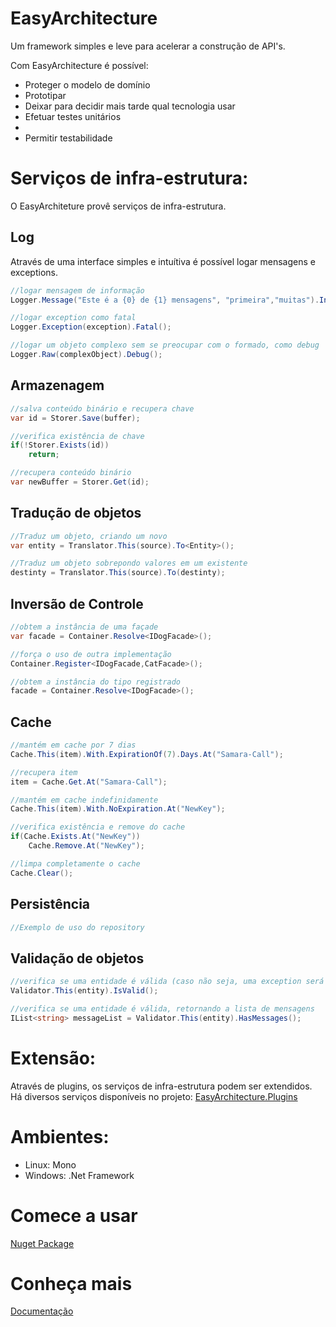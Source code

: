 # EasyArchitecture

Um framework simples e leve para acelerar a construção de API's.

Com EasyArchitecture é possível:
* Proteger o modelo de domínio
* Prototipar
* Deixar para decidir mais tarde qual tecnologia usar
* Efetuar testes unitários
* 
* Permitir testabilidade


# Serviços de infra-estrutura:

O EasyArchiteture provê serviços de infra-estrutura.

## Log

Através de uma interface simples e intuítiva é possível logar mensagens e exceptions.

```csharp
//logar mensagem de informação
Logger.Message("Este é a {0} de {1} mensagens", "primeira","muitas").Info();

//logar exception como fatal
Logger.Exception(exception).Fatal();

//logar um objeto complexo sem se preocupar com o formado, como debug
Logger.Raw(complexObject).Debug();

```

## Armazenagem

```csharp
//salva conteúdo binário e recupera chave
var id = Storer.Save(buffer);

//verifica existência de chave
if(!Storer.Exists(id))
    return;

//recupera conteúdo binário
var newBuffer = Storer.Get(id);

```


## Tradução de objetos

```csharp
//Traduz um objeto, criando um novo
var entity = Translator.This(source).To<Entity>();

//Traduz um objeto sobrepondo valores em um existente
destinty = Translator.This(source).To(destinty);

```

## Inversão de Controle

```csharp
//obtem a instância de uma façade
var facade = Container.Resolve<IDogFacade>();

//força o uso de outra implementação
Container.Register<IDogFacade,CatFacade>();

//obtem a instância do tipo registrado
facade = Container.Resolve<IDogFacade>();

```
## Cache

```csharp
//mantém em cache por 7 dias
Cache.This(item).With.ExpirationOf(7).Days.At("Samara-Call");

//recupera item
item = Cache.Get.At("Samara-Call");

//mantém em cache indefinidamente
Cache.This(item).With.NoExpiration.At("NewKey");

//verifica existência e remove do cache
if(Cache.Exists.At("NewKey"))
    Cache.Remove.At("NewKey");

//limpa completamente o cache
Cache.Clear();


```
## Persistência

```csharp
//Exemplo de uso do repository

```
## Validação de objetos

```csharp
//verifica se uma entidade é válida (caso não seja, uma exception será lançada)
Validator.This(entity).IsValid();

//verifica se uma entidade é válida, retornando a lista de mensagens
IList<string> messageList = Validator.This(entity).HasMessages();

```

# Extensão:
Através de plugins, os serviços de infra-estrutura podem ser extendidos.
Há diversos serviços disponíveis no projeto: [EasyArchitecture.Plugins](https://github.com/henriquericcio/EasyArchitecture.Plugins)

# Ambientes:
* Linux: Mono 
* Windows: .Net Framework

# Comece a usar
[Nuget Package](http://nuget.org/packages/easyarchitecture)

# Conheça mais
[Documentação](http://henriquericcio.github.com/EasyArchitecture/)

